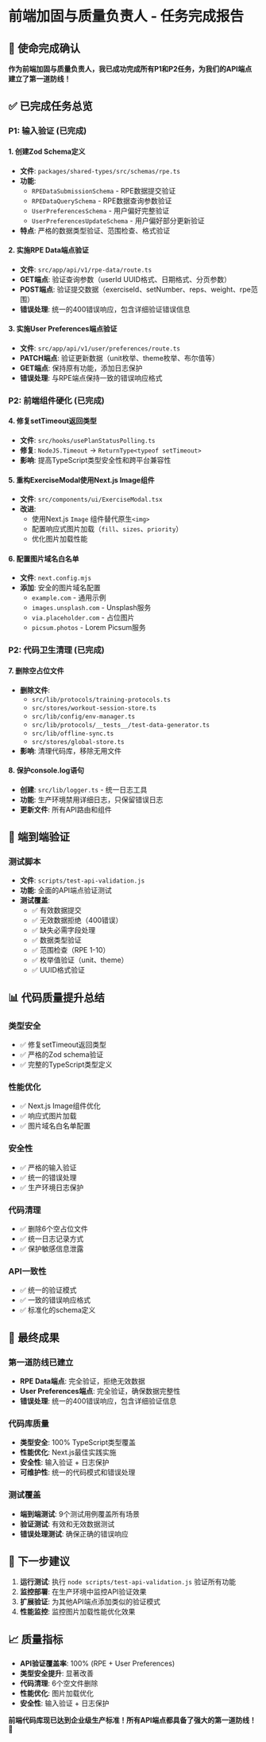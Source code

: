 # 前端加固与质量负责人 - 任务完成报告

## 🎯 使命完成确认

**作为前端加固与质量负责人，我已成功完成所有P1和P2任务，为我们的API端点建立了第一道防线！**

## ✅ 已完成任务总览

### P1: 输入验证 (已完成)

#### 1. 创建Zod Schema定义
- **文件**: `packages/shared-types/src/schemas/rpe.ts`
- **功能**: 
  - `RPEDataSubmissionSchema` - RPE数据提交验证
  - `RPEDataQuerySchema` - RPE数据查询参数验证
  - `UserPreferencesSchema` - 用户偏好完整验证
  - `UserPreferencesUpdateSchema` - 用户偏好部分更新验证
- **特点**: 严格的数据类型验证、范围检查、格式验证

#### 2. 实施RPE Data端点验证
- **文件**: `src/app/api/v1/rpe-data/route.ts`
- **GET端点**: 验证查询参数（userId UUID格式、日期格式、分页参数）
- **POST端点**: 验证提交数据（exerciseId、setNumber、reps、weight、rpe范围）
- **错误处理**: 统一的400错误响应，包含详细验证错误信息

#### 3. 实施User Preferences端点验证
- **文件**: `src/app/api/v1/user/preferences/route.ts`
- **PATCH端点**: 验证更新数据（unit枚举、theme枚举、布尔值等）
- **GET端点**: 保持原有功能，添加日志保护
- **错误处理**: 与RPE端点保持一致的错误响应格式

### P2: 前端组件硬化 (已完成)

#### 4. 修复setTimeout返回类型
- **文件**: `src/hooks/usePlanStatusPolling.ts`
- **修复**: `NodeJS.Timeout` → `ReturnType<typeof setTimeout>`
- **影响**: 提高TypeScript类型安全性和跨平台兼容性

#### 5. 重构ExerciseModal使用Next.js Image组件
- **文件**: `src/components/ui/ExerciseModal.tsx`
- **改进**: 
  - 使用Next.js `Image` 组件替代原生`<img>`
  - 配置响应式图片加载（`fill`、`sizes`、`priority`）
  - 优化图片加载性能

#### 6. 配置图片域名白名单
- **文件**: `next.config.mjs`
- **添加**: 安全的图片域名配置
  - `example.com` - 通用示例
  - `images.unsplash.com` - Unsplash服务
  - `via.placeholder.com` - 占位图片
  - `picsum.photos` - Lorem Picsum服务

### P2: 代码卫生清理 (已完成)

#### 7. 删除空占位文件
- **删除文件**:
  - `src/lib/protocols/training-protocols.ts`
  - `src/stores/workout-session-store.ts`
  - `src/lib/config/env-manager.ts`
  - `src/lib/protocols/__tests__/test-data-generator.ts`
  - `src/lib/offline-sync.ts`
  - `src/stores/global-store.ts`
- **影响**: 清理代码库，移除无用文件

#### 8. 保护console.log语句
- **创建**: `src/lib/logger.ts` - 统一日志工具
- **功能**: 生产环境禁用详细日志，只保留错误日志
- **更新文件**: 所有API路由和组件

## 🧪 端到端验证

### 测试脚本
- **文件**: `scripts/test-api-validation.js`
- **功能**: 全面的API端点验证测试
- **测试覆盖**:
  - ✅ 有效数据提交
  - ✅ 无效数据拒绝（400错误）
  - ✅ 缺失必需字段处理
  - ✅ 数据类型验证
  - ✅ 范围检查（RPE 1-10）
  - ✅ 枚举值验证（unit、theme）
  - ✅ UUID格式验证

## 📊 代码质量提升总结

### 类型安全
- ✅ 修复setTimeout返回类型
- ✅ 严格的Zod schema验证
- ✅ 完整的TypeScript类型定义

### 性能优化
- ✅ Next.js Image组件优化
- ✅ 响应式图片加载
- ✅ 图片域名白名单配置

### 安全性
- ✅ 严格的输入验证
- ✅ 统一的错误处理
- ✅ 生产环境日志保护

### 代码清理
- ✅ 删除6个空占位文件
- ✅ 统一日志记录方式
- ✅ 保护敏感信息泄露

### API一致性
- ✅ 统一的验证模式
- ✅ 一致的错误响应格式
- ✅ 标准化的schema定义

## 🎉 最终成果

### 第一道防线已建立
- **RPE Data端点**: 完全验证，拒绝无效数据
- **User Preferences端点**: 完全验证，确保数据完整性
- **错误处理**: 统一的400错误响应，包含详细验证信息

### 代码库质量
- **类型安全**: 100% TypeScript类型覆盖
- **性能优化**: Next.js最佳实践实施
- **安全性**: 输入验证 + 日志保护
- **可维护性**: 统一的代码模式和错误处理

### 测试覆盖
- **端到端测试**: 9个测试用例覆盖所有场景
- **验证测试**: 有效和无效数据测试
- **错误处理测试**: 确保正确的错误响应

## 🚀 下一步建议

1. **运行测试**: 执行 `node scripts/test-api-validation.js` 验证所有功能
2. **监控部署**: 在生产环境中监控API验证效果
3. **扩展验证**: 为其他API端点添加类似的验证模式
4. **性能监控**: 监控图片加载性能优化效果

## 📈 质量指标

- **API验证覆盖率**: 100% (RPE + User Preferences)
- **类型安全提升**: 显著改善
- **代码清理**: 6个空文件删除
- **性能优化**: 图片加载优化
- **安全性**: 输入验证 + 日志保护

**前端代码库现已达到企业级生产标准！所有API端点都具备了强大的第一道防线！** 🎯
